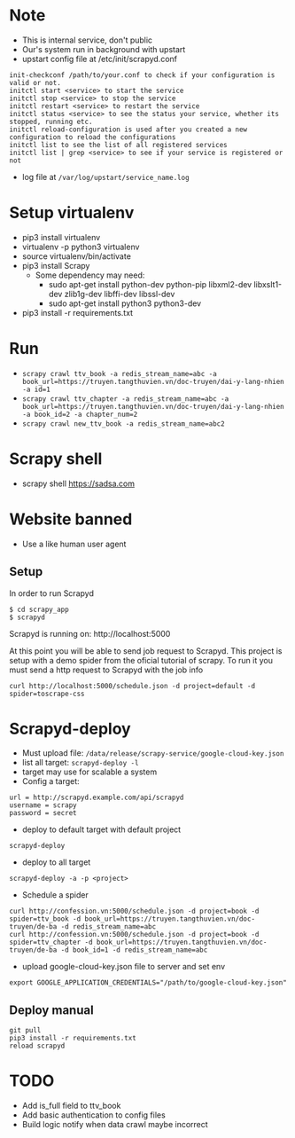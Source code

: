 # Note
* This is internal service, don't public
* Our's system run in background with upstart
* upstart config file at /etc/init/scrapyd.conf

```
init-checkconf /path/to/your.conf to check if your configuration is valid or not.
initctl start <service> to start the service
initctl stop <service> to stop the service
initctl restart <service> to restart the service
initctl status <service> to see the status your service, whether its stopped, running etc.
initctl reload-configuration is used after you created a new configuration to reload the configurations
initctl list to see the list of all registered services
initctl list | grep <service> to see if your service is registered or not
```
* log file at ```/var/log/upstart/service_name.log```

# Setup virtualenv
* pip3 install virtualenv
* virtualenv -p python3 virtualenv
* source virtualenv/bin/activate
* pip3 install Scrapy
    * Some dependency may need:
        * sudo apt-get install python-dev python-pip libxml2-dev libxslt1-dev zlib1g-dev libffi-dev libssl-dev
        * sudo apt-get install python3 python3-dev
 * pip3 install -r requirements.txt


# Run
* ```scrapy crawl ttv_book -a redis_stream_name=abc -a book_url=https://truyen.tangthuvien.vn/doc-truyen/dai-y-lang-nhien -a id=1```
* ```scrapy crawl ttv_chapter -a redis_stream_name=abc -a book_url=https://truyen.tangthuvien.vn/doc-truyen/dai-y-lang-nhien -a book_id=2 -a chapter_num=2```
* ```scrapy crawl new_ttv_book -a redis_stream_name=abc2```

# Scrapy shell
* scrapy shell https://sadsa.com

# Website banned
* Use a like human user agent

## Setup
In order to run Scrapyd
````
$ cd scrapy_app
$ scrapyd
````

Scrapyd is running on: http://localhost:5000


At this point you will be able to send job request to Scrapyd. This project is setup with a demo spider from the oficial tutorial of scrapy. To run it you must send a http request to Scrapyd with the job info
````
curl http://localhost:5000/schedule.json -d project=default -d spider=toscrape-css
````

# Scrapyd-deploy
* Must upload file: ```/data/release/scrapy-service/google-cloud-key.json```
* list all target: ```scrapyd-deploy -l```
* target may use for scalable a system
* Config a target:
```[deploy:example]
url = http://scrapyd.example.com/api/scrapyd
username = scrapy
password = secret
```
* deploy to default target with default project
```
scrapyd-deploy
```

* deploy to all target
```
scrapyd-deploy -a -p <project>
```

* Schedule a spider
```
curl http://confession.vn:5000/schedule.json -d project=book -d spider=ttv_book -d book_url=https://truyen.tangthuvien.vn/doc-truyen/de-ba -d redis_stream_name=abc 
curl http://confession.vn:5000/schedule.json -d project=book -d spider=ttv_chapter -d book_url=https://truyen.tangthuvien.vn/doc-truyen/de-ba -d book_id=1 -d redis_stream_name=abc
```

* upload google-cloud-key.json file to server and set env
``` 
export GOOGLE_APPLICATION_CREDENTIALS="/path/to/google-cloud-key.json"
```

## Deploy manual
```
git pull
pip3 install -r requirements.txt
reload scrapyd
```

# TODO
* Add is_full field to ttv_book
* Add basic authentication to config files
* Build logic notify when data crawl maybe incorrect